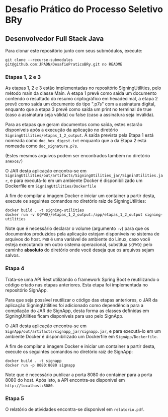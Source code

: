 # Desafio Prático do Processo Seletivo BRy
## Desenvolvedor Full Stack Java

Para clonar este repositório junto com seus submódulos, execute: 
```
git clone --recurse-submodules git@github.com:JPADN/DesafioPraticoBRy.git no README
```

### Etapas 1, 2 e 3

As etapas 1, 2 e 3 estão implementadas no repositório SigningUtilities, pelo método main da classe Main. A etapa 1 prevê como saída um documento contendo o resultado do resumo criptográfico em hexadecimal, a etapa 2 prevê como saída um documento do tipo ".p7s" com a assinatura digital, enquanto que a etapa 3 prevê como saída um print no terminal de true (caso a assinatura seja válida) ou false (caso a assinatura seja inválida).

Para as etapas que geram documentos como saída, estes estarão disponíveis após a execução da aplicação no diretório `SigningUtilities/etapas_1_2_output`. A saída prevista pela Etapa 1 está nomeada como `doc_hex_digest.txt` enquanto que a da Etapa 2 está nomeada como `doc_signature.p7s`.

(Estes mesmos arquivos podem ser encontrados também no diretório `anexos/`)

O JAR desta aplicação encontra-se em `SigningUtilities/out/artifacts/SigningUtilities_jar/SigninUtilities.jar`, e para executá-lo em um ambiente Docker é disponibilizado um Dockerfile em `SigningUtilities/Dockerfile`

A fim de compilar a imagem Docker e iniciar um container a partir desta, execute os seguintes comandos no diretório raiz de SigningUtilities:

```
docker build . -t signing-utilities
docker run -v ${PWD}/etapas_1_2_output:/app/etapas_1_2_output signing-utilities
```

Note que é necessário declarar o volume (argumento `-v`) para que os documentos produzidos pela aplicação estejam disponíveis no sistema de arquivos do host. `PWD` é uma variável de ambiente do Linux, caso você esteja executando em outro sistema operacional, substitua `${PWD}` pelo caminho **absoluto** do diretório onde você deseja que os arquivos sejam salvos.

### Etapa 4

Trata-se uma API Rest utilizando o framework Spring Boot e reutilizando o código criado nas etapas anteriores. Esta etapa foi implementada no repositório SignApp.

Para que seja possível reutilizar o código das etapas anteriores, o JAR da aplicação SigningUtilities foi adicionado como dependência para a compilação do JAR de SignApp, desta forma as classes definidas em SigningUtilities ficam disponíveis para uso pelo SignApp.

O JAR desta aplicação encontra-se em `SignApp/out/artifacts/signapp_jar/signapp.jar`, e para executá-lo em um ambiente Docker é disponibilizado um Dockerfile em `SignApp/Dockerfile`.

A fim de compilar a imagem Docker e iniciar um container a partir desta, execute os seguintes comandos no diretório raiz de SignApp:

```
docker build . -t signapp
docker run -p 8080:8080 signapp
```

Note que é necessário publicar a porta 8080 do container para a porta 8080 do host. Após isto, a API encontra-se disponível em `http://localhost:8080`.

### Etapa 5

O relatório de atividades encontra-se disponível em `relatorio.pdf`.
